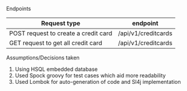 Endpoints 

| Request type   | endpoint | 
| ------------- | ------------- | 
| POST request to create a credit card  | /api/v1/creditcards  |   
| GET  request to get all credit card | /api/v1/creditcards  |


Assumptions/Decisions taken

1. Using HSQL embedded database
2. Used Spock groovy for test cases which aid more readability
3. Used Lombok for auto-generation of code and Sl4j implementation

